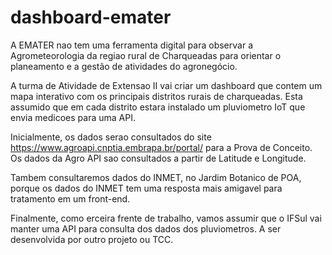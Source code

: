 # dashboard-emater
A EMATER nao tem uma ferramenta digital para observar a Agrometeorologia da regiao rural de Charqueadas para orientar o planeamento e a gestão de atividades do agronegócio.

A turma de Atividade de Extensao II vai criar um dashboard que contem um mapa interativo com os principais distritos rurais de charqueadas.
Esta assumido que em cada distrito estara instalado um pluviometro IoT que envia medicoes para uma API.

Inicialmente, os dados serao consultados do site https://www.agroapi.cnptia.embrapa.br/portal/ para a Prova de Conceito. Os dados da Agro API sao consultados a partir de Latitude e Longitude.

Tambem consultaremos dados do INMET, no Jardim Botanico de POA, porque os dados do INMET tem uma resposta mais amigavel para tratamento em um front-end.

Finalmente, como erceira frente de trabalho, vamos assumir que o IFSul vai manter uma API para consulta dos dados dos pluviometros. A ser desenvolvida por outro projeto ou TCC.
